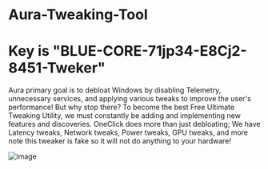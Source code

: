 # Aura-Tweaking-Tool

# Key is "BLUE-CORE-71jp34-E8Cj2-8451-Tweker"

Aura primary goal is to debloat Windows by disabling Telemetry, unnecessary services, and applying various tweaks to improve the user's performance! But why stop there? To become the best Free Ultimate Tweaking Utility, we must constantly be adding and implementing new features and discoveries. OneClick does more than just debloating; We have Latency tweaks, Network tweaks, Power tweaks, GPU tweaks, and more note this tweaker is fake so it will not do anything to your hardware!

![image](https://github.com/user-attachments/assets/1b418f51-1065-4164-8c70-d2c966624657)
